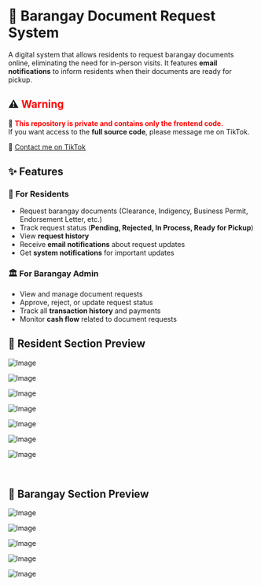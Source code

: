 # 🏡 Barangay Document Request System  

A digital system that allows residents to request barangay documents online, eliminating the need for in-person visits. It features **email notifications** to inform residents when their documents are ready for pickup.  

## ⚠️ <span style="color:red">Warning</span>  

🚨 <span style="color:red">**This repository is private and contains only the frontend code.**</span>  
If you want access to the **full source code**, please message me on TikTok.  

🔗 [Contact me on TikTok](https://www.tiktok.com/@krelq) 

## ✨ Features  

### 👥 **For Residents**  
- Request barangay documents (Clearance, Indigency, Business Permit, Endorsement Letter, etc.)  
- Track request status (**Pending, Rejected, In Process, Ready for Pickup**)  
- View **request history**  
- Receive **email notifications** about request updates  
- Get **system notifications** for important updates  

### 🏛️ **For Barangay Admin**  
- View and manage document requests  
- Approve, reject, or update request status  
- Track all **transaction history** and payments  
- Monitor **cash flow** related to document requests  

## 📸 Resident Section Preview  
![Image](https://github.com/user-attachments/assets/63ba0b88-4bd4-40a8-b572-16d44f3f8631)

![Image](https://github.com/user-attachments/assets/8fc46c66-268b-42f0-98bb-0b7d6304b206)

![Image](https://github.com/user-attachments/assets/fe99cd13-ea76-462d-9342-3d0a68e34e89)

![Image](https://github.com/user-attachments/assets/fcde8b58-83e1-41b2-84c2-211435dcecfa)

![Image](https://github.com/user-attachments/assets/4f4cff97-802f-4c89-abe6-777a7f020844)

![Image](https://github.com/user-attachments/assets/995ff77b-2374-45c8-944b-7c3125caf91f)

![Image](https://github.com/user-attachments/assets/6d1445a9-0d10-4fa6-9f3b-afd62a13bc1c)

<br>

## 📸 Barangay Section Preview  


![Image](https://github.com/user-attachments/assets/2c5452fe-022d-4a1e-ba1e-0e266694a7b0)

![Image](https://github.com/user-attachments/assets/59f0142b-17d2-4ac0-8f04-79e5611fd5b9)

![Image](https://github.com/user-attachments/assets/8ef630dd-f745-47a6-a432-1f1838c4e1f1)

![Image](https://github.com/user-attachments/assets/9e07c8c8-68cb-4ff2-8043-f775083bfefd)

![Image](https://github.com/user-attachments/assets/c29382ef-6149-42b8-970c-f559dee6237f)


